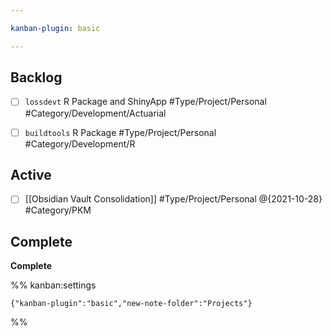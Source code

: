 ```yaml
---

kanban-plugin: basic

---
```


## Backlog

- [ ] `lossdevt` R Package and ShinyApp #Type/Project/Personal #Category/Development/Actuarial
- [ ] `buildtools` R Package #Type/Project/Personal #Category/Development/R


## Active

- [ ] [[Obsidian Vault Consolidation]] #Type/Project/Personal @{2021-10-28} #Category/PKM


## Complete

**Complete**




%% kanban:settings
```
{"kanban-plugin":"basic","new-note-folder":"Projects"}
```
%%